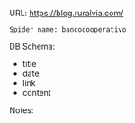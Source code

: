 URL: https://blog.ruralvia.com/

    Spider name: bancocooperativo

DB Schema:
- title
- date
- link
- content

Notes: